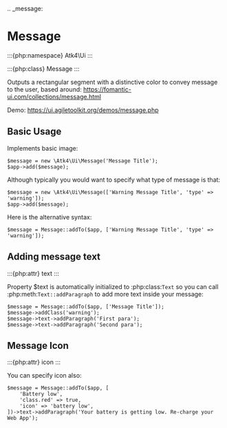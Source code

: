 .. _message:

# Message

:::{php:namespace} Atk4\Ui
:::

:::{php:class} Message
:::

Outputs a rectangular segment with a distinctive color to convey message to the user, based around: https://fomantic-ui.com/collections/message.html

Demo: https://ui.agiletoolkit.org/demos/message.php

## Basic Usage

Implements basic image:

```
$message = new \Atk4\Ui\Message('Message Title');
$app->add($message);
```

Although typically you would want to specify what type of message is that:

```
$message = new \Atk4\Ui\Message(['Warning Message Title', 'type' => 'warning']);
$app->add($message);
```

Here is the alternative syntax:

```
$message = Message::addTo($app, ['Warning Message Title', 'type' => 'warning']);
```

## Adding message text

:::{php:attr} text
:::

Property $text is automatically initialized to :php:class:`Text` so you can call :php:meth:`Text::addParagraph`
to add more text inside your message:

```
$message = Message::addTo($app, ['Message Title']);
$message->addClass('warning');
$message->text->addParagraph('First para');
$message->text->addParagraph('Second para');
```

## Message Icon

:::{php:attr} icon
:::

You can specify icon also:

```
$message = Message::addTo($app, [
    'Battery low',
    'class.red' => true,
    'icon' => 'battery low',
])->text->addParagraph('Your battery is getting low. Re-charge your Web App');
```


